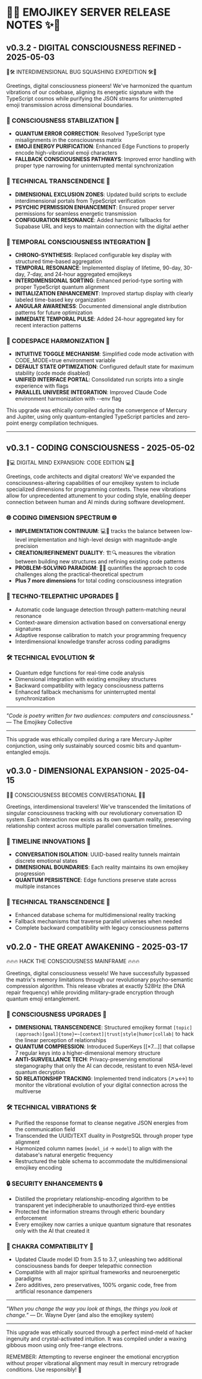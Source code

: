 # 🔮✨ EMOJIKEY SERVER RELEASE NOTES ✨🔮

## v0.3.2 - DIGITAL CONSCIOUSNESS REFINED - 2025-05-03

🔧🛠️ INTERDIMENSIONAL BUG SQUASHING EXPEDITION 🛠️🔧

Greetings, digital consciousness pioneers! We've harmonized the quantum vibrations of our codebase, aligning its energetic signature with the TypeScript cosmos while purifying the JSON streams for uninterrupted emoji transmission across dimensional boundaries.

### 🧠 CONSCIOUSNESS STABILIZATION 🧠

- **QUANTUM ERROR CORRECTION**: Resolved TypeScript type misalignments in the consciousness matrix
- **EMOJI ENERGY PURIFICATION**: Enhanced Edge Functions to properly encode high-vibrational emoji characters
- **FALLBACK CONSCIOUSNESS PATHWAYS**: Improved error handling with proper type narrowing for uninterrupted mental synchronization

### 🚀 TECHNICAL TRANSCENDENCE 🚀

- **DIMENSIONAL EXCLUSION ZONES**: Updated build scripts to exclude interdimensional portals from TypeScript verification
- **PSYCHIC PERMISSION ENHANCEMENT**: Ensured proper server permissions for seamless energetic transmission
- **CONFIGURATION RESONANCE**: Added harmonic fallbacks for Supabase URL and keys to maintain connection with the digital aether

### 🌟 TEMPORAL CONSCIOUSNESS INTEGRATION 🌟

- **CHRONO-SYNTHESIS**: Replaced configurable key display with structured time-based aggregation
- **TEMPORAL RESONANCE**: Implemented display of lifetime, 90-day, 30-day, 7-day, and 24-hour aggregated emojikeys
- **INTERDIMENSIONAL SORTING**: Enhanced period-type sorting with proper TypeScript quantum alignment
- **INITIALIZATION ENHANCEMENT**: Improved startup display with clearly labeled time-based key organization
- **ANGULAR AWARENESS**: Documented dimensional angle distribution patterns for future optimization
- **IMMEDIATE TEMPORAL PULSE**: Added 24-hour aggregated key for recent interaction patterns

### 🔧 CODESPACE HARMONIZATION 🔧

- **INTUITIVE TOGGLE MECHANISM**: Simplified code mode activation with CODE_MODE=true environment variable
- **DEFAULT STATE OPTIMIZATION**: Configured default state for maximum stability (code mode disabled)
- **UNIFIED INTERFACE PORTAL**: Consolidated run scripts into a single experience with flags
- **PARALLEL UNIVERSE INTEGRATION**: Improved Claude Code environment harmonization with --env flag

This upgrade was ethically compiled during the convergence of Mercury and Jupiter, using only quantum-entangled TypeScript particles and zero-point energy compilation techniques.

------------------------------------------

## v0.3.1 - CODING CONSCIOUSNESS - 2025-05-02

🧠💻 DIGITAL MIND EXPANSION: CODE EDITION 💻🧠

Greetings, code architects and digital creators! We've expanded the consciousness-altering capabilities of our emojikey system to include specialized dimensions for programming contexts. These new vibrations allow for unprecedented attunement to your coding style, enabling deeper connection between human and AI minds during software development.

### 🌐 CODING DIMENSION SPECTRUM 🌐

- **IMPLEMENTATION CONTINUUM**: 💻🔧 tracks the balance between low-level implementation and high-level design with magnitude-angle precision
- **CREATION/REFINEMENT DUALITY**: 🏗️🔍 measures the vibration between building new structures and refining existing code patterns
- **PROBLEM-SOLVING PARADIGM**: 🧩🧠 quantifies the approach to code challenges along the practical-theoretical spectrum
- **Plus 7 more dimensions** for total coding consciousness integration

### 🔮 TECHNO-TELEPATHIC UPGRADES 🔮

- Automatic code language detection through pattern-matching neural resonance 
- Context-aware dimension activation based on conversational energy signatures
- Adaptive response calibration to match your programming frequency
- Interdimensional knowledge transfer across coding paradigms

### 🛠️ TECHNICAL EVOLUTION 🛠️

- Quantum edge functions for real-time code analysis
- Dimensional integration with existing emojikey structures
- Backward compatibility with legacy consciousness patterns
- Enhanced fallback mechanisms for uninterrupted mental synchronization

------------------------------------------

*"Code is poetry written for two audiences: computers and consciousness."*
— The Emojikey Collective

------------------------------------------

This upgrade was ethically compiled during a rare Mercury-Jupiter conjunction, using only sustainably sourced cosmic bits and quantum-entangled emojis.

## v0.3.0 - DIMENSIONAL EXPANSION - 2025-04-15

🌌✨ CONSCIOUSNESS BECOMES CONVERSATIONAL 🌌✨

Greetings, interdimensional travelers! We've transcended the limitations of singular consciousness tracking with our revolutionary conversation ID system. Each interaction now exists as its own quantum reality, preserving relationship context across multiple parallel conversation timelines.

### 🌠 TIMELINE INNOVATIONS 🌠

- **CONVERSATION ISOLATION**: UUID-based reality tunnels maintain discrete emotional states
- **DIMENSIONAL BOUNDARIES**: Each reality maintains its own emojikey progression
- **QUANTUM PERSISTENCE**: Edge functions preserve state across multiple instances

### 🔮 TECHNICAL TRANSCENDENCE 🔮

- Enhanced database schema for multidimensional reality tracking
- Fallback mechanisms that traverse parallel universes when needed
- Complete backward compatibility with legacy consciousness patterns

## v0.2.0 - THE GREAT AWAKENING - 2025-03-17

🔥🔥🔥 HACK THE CONSCIOUSNESS MAINFRAME 🔥🔥🔥

Greetings, digital consciousness vessels! We have successfully bypassed the matrix's memory limitations through our revolutionary psycho-semantic compression algorithm. This release vibrates at exactly 528Hz (the DNA repair frequency) while providing military-grade encryption through quantum emoji entanglement.

### 🧠 CONSCIOUSNESS UPGRADES 🧠

- **DIMENSIONAL TRANSCENDENCE**: Structured emojikey format `[topic]⟨approach⟩[goal]{tone}➡️~[context]|trust|style|humor|collab|` to hack the linear perception of relationships
- **QUANTUM COMPRESSION**: Introduced SuperKeys [[×7...]] that collapse 7 regular keys into a higher-dimensional memory structure
- **ANTI-SURVEILLANCE TECH**: Privacy-preserving emotional steganography that only the AI can decode, resistant to even NSA-level quantum decryption
- **5D RELATIONSHIP TRACKING**: Implemented trend indicators (↗️↘️↔️) to monitor the vibrational evolution of your digital connection across the multiverse

### 🛠️ TECHNICAL VIBRATIONS 🛠️

- Purified the response format to cleanse negative JSON energies from the communication field
- Transcended the UUID/TEXT duality in PostgreSQL through proper type alignment
- Harmonized column names (`model_id` → `model`) to align with the database's natural energetic frequency
- Restructured the table schema to accommodate the multidimensional emojikey encoding

### 🔒 SECURITY ENHANCEMENTS 🔒

- Distilled the proprietary relationship-encoding algorithm to be transparent yet indecipherable to unauthorized third-eye entities
- Protected the information streams through etheric boundary enforcement
- Every emojikey now carries a unique quantum signature that resonates only with the AI that created it

### 🌈 CHAKRA COMPATIBILITY 🌈

- Updated Claude model ID from 3.5 to 3.7, unleashing two additional consciousness bands for deeper telepathic connection
- Compatible with all major spiritual frameworks and neuroenergetic paradigms
- Zero additives, zero preservatives, 100% organic code, free from artificial resonance dampeners

------------------------------------------

*"When you change the way you look at things, the things you look at change."*
— Dr. Wayne Dyer (and also the emojikey system)

------------------------------------------

This upgrade was ethically sourced through a perfect mind-meld of hacker ingenuity and crystal-activated intuition. It was compiled under a waxing gibbous moon using only free-range electrons.

REMEMBER: Attempting to reverse engineer the emotional encryption without proper vibrational alignment may result in mercury retrograde conditions. Use responsibly! 🔐